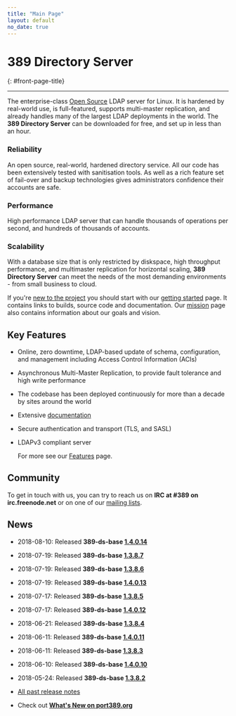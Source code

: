 ```yaml
---
title: "Main Page"
layout: default
no_date: true
---
```


# 389 Directory Server
{: #front-page-title}

---

The enterprise-class [Open Source](docs/389ds/FAQ/licensing.html) LDAP server for Linux. It is hardened by real-world use, is full-featured, supports multi-master replication, and already handles many of the largest LDAP deployments in the world.  The **389 Directory Server** can be downloaded for free, and set up in less than an hour.


<div id="front-page-columns" class="container-fluid">
  <div class="row">
    <div class="col-xs-12 col-md-4">
      <h3 class="front-page-column-title">
        Reliability
      </h3>
      <p class="front-page-column-text">
        An open source, real-world, hardened directory service. All our code has been extensively tested with sanitisation tools. As well as a rich feature set of fail-over and backup technologies gives administrators confidence their accounts are safe.
      </p>
    </div>
    <div class="col-xs-12 col-md-4">
      <h3 class="front-page-column-title">
        Performance
      </h3>
      <p class="front-page-column-text">
        High performance LDAP server that can handle thousands of operations per second, and hundreds of thousands of accounts.
       </p>
    </div>
    <div class="col-xs-12 col-md-4">
      <h3 class="front-page-column-title">
        Scalability
      </h3>
      <p class="front-page-column-text">
        With a database size that is only restricted by diskspace, high throughput performance, and multimaster replication for horizontal scaling, <strong>389 Directory Server</strong> can meet the needs of the most demanding environments - from small business to cloud.
      </p>
    </div>
  </div>
</div>

If you're [new to the project](docs/389ds/users.html) you should start with our [getting started](docs/389ds/FAQ/getting-started.html) page. It contains links to builds, source code and documentation. Our [mission](docs/389ds/FAQ/mission.html) page also contains information about our goals and vision.

## Key Features

-   Online, zero downtime, LDAP-based update of schema, configuration, and management including Access Control Information (ACIs)
-   Asynchronous Multi-Master Replication, to provide fault tolerance and high write performance
-   The codebase has been deployed continuously for more than a decade by sites around the world
-   Extensive [documentation](https://access.redhat.com/site/documentation/Red_Hat_Directory_Server/)
-   Secure authentication and transport (TLS, and SASL)
-   LDAPv3 compliant server

    For more see our [Features](docs/389ds/FAQ/features.html) page.

## Community

To get in touch with us, you can try to reach us on **IRC at \#389 on irc.freenode.net** or on one of our [mailing lists](docs/389ds/mailing-lists.html).

## News

<!-- Try to keep this list under 10 releases  -->
- 2018-08-10: Released **389-ds-base [1.4.0.14](docs/389ds/releases/release-1-4-0-14.html)**
- 2018-07-19: Released **389-ds-base [1.3.8.7](docs/389ds/releases/release-1-3-8-7.html)**
- 2018-07-19: Released **389-ds-base [1.3.8.6](docs/389ds/releases/release-1-3-8-6.html)**
- 2018-07-19: Released **389-ds-base [1.4.0.13](docs/389ds/releases/release-1-4-0-13.html)**
- 2018-07-17: Released **389-ds-base [1.3.8.5](docs/389ds/releases/release-1-3-8-5.html)**
- 2018-07-17: Released **389-ds-base [1.4.0.12](docs/389ds/releases/release-1-4-0-12.html)**
- 2018-06-21: Released **389-ds-base [1.3.8.4](docs/389ds/releases/release-1-3-8-4.html)**
- 2018-06-11: Released **389-ds-base [1.4.0.11](docs/389ds/releases/release-1-4-0-11.html)**
- 2018-06-11: Released **389-ds-base [1.3.8.3](docs/389ds/releases/release-1-3-8-3.html)**
- 2018-06-10: Released **389-ds-base [1.4.0.10](docs/389ds/releases/release-1-4-0-10.html)**
- 2018-05-24: Released **389-ds-base [1.3.8.2](docs/389ds/releases/release-1-3-8-2.html)**

- [All past release notes](docs/389ds/releases/release-notes.html)

- Check out **[What's New on port389.org](whats_new.html)**


<br>
